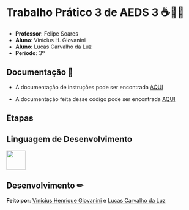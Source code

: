 # Trabalho Prático 3 de AEDS 3 ☕👨‍💻

- **Professor**: Felipe Soares
- **Aluno**: Vinícius H. Giovanini
- **Aluno**: Lucas Carvalho da Luz
- **Período**: 3º

## Documentação 📜

- A documentação de instruções pode ser encontrada [AQUI]()

- A documentação feita desse código pode ser encontrada [AQUI]()

## Etapas


## Linguagem de Desenvolvimento

<img src="https://cdn.jsdelivr.net/gh/devicons/devicon/icons/java/java-original.svg" width="50px" />

## Desenvolvimento ✏

**Feito por**: [Vinícius Henrique Giovanini](https://github.com/viniciushgiovanini) e [Lucas Carvalho da Luz](https://github.com/Lucascluz)
